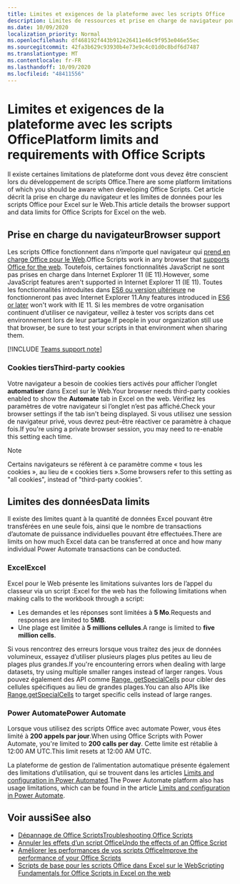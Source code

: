 ```yaml
---
title: Limites et exigences de la plateforme avec les scripts Office
description: Limites de ressources et prise en charge de navigateur pour les scripts Office lorsqu’ils sont utilisés avec Excel sur le Web
ms.date: 10/09/2020
localization_priority: Normal
ms.openlocfilehash: df468192f443b912e26411e46c9f953e046e55ec
ms.sourcegitcommit: 42fa3b629c93930b4e73e9c4c01d0c8bdf6d7487
ms.translationtype: MT
ms.contentlocale: fr-FR
ms.lasthandoff: 10/09/2020
ms.locfileid: "48411556"
---
```

# <a name="platform-limits-and-requirements-with-office-scripts"></a><span data-ttu-id="8cf31-103">Limites et exigences de la plateforme avec les scripts Office</span><span class="sxs-lookup"><span data-stu-id="8cf31-103">Platform limits and requirements with Office Scripts</span></span>

<span data-ttu-id="8cf31-104">Il existe certaines limitations de plateforme dont vous devez être conscient lors du développement de scripts Office.</span><span class="sxs-lookup"><span data-stu-id="8cf31-104">There are some platform limitations of which you should be aware when developing Office Scripts.</span></span> <span data-ttu-id="8cf31-105">Cet article décrit la prise en charge du navigateur et les limites de données pour les scripts Office pour Excel sur le Web.</span><span class="sxs-lookup"><span data-stu-id="8cf31-105">This article details the browser support and data limits for Office Scripts for Excel on the web.</span></span>

## <a name="browser-support"></a><span data-ttu-id="8cf31-106">Prise en charge du navigateur</span><span class="sxs-lookup"><span data-stu-id="8cf31-106">Browser support</span></span>

<span data-ttu-id="8cf31-107">Les scripts Office fonctionnent dans n’importe quel navigateur qui [prend en charge Office pour le Web](https://support.microsoft.com/office/ad1303e0-a318-47aa-b409-d3a5eb44e452).</span><span class="sxs-lookup"><span data-stu-id="8cf31-107">Office Scripts work in any browser that [supports Office for the web](https://support.microsoft.com/office/ad1303e0-a318-47aa-b409-d3a5eb44e452).</span></span> <span data-ttu-id="8cf31-108">Toutefois, certaines fonctionnalités JavaScript ne sont pas prises en charge dans Internet Explorer 11 (IE 11).</span><span class="sxs-lookup"><span data-stu-id="8cf31-108">However, some JavaScript features aren't supported in Internet Explorer 11 (IE 11).</span></span> <span data-ttu-id="8cf31-109">Toutes les fonctionnalités introduites dans [ES6 ou version ultérieure](https://www.w3schools.com/Js/js_es6.asp) ne fonctionneront pas avec Internet Explorer 11.</span><span class="sxs-lookup"><span data-stu-id="8cf31-109">Any features introduced in [ES6 or later](https://www.w3schools.com/Js/js_es6.asp) won't work with IE 11.</span></span> <span data-ttu-id="8cf31-110">Si les membres de votre organisation continuent d’utiliser ce navigateur, veillez à tester vos scripts dans cet environnement lors de leur partage.</span><span class="sxs-lookup"><span data-stu-id="8cf31-110">If people in your organization still use that browser, be sure to test your scripts in that environment when sharing them.</span></span>

[!INCLUDE [Teams support note](../includes/teams-support-note.md)]

### <a name="third-party-cookies"></a><span data-ttu-id="8cf31-111">Cookies tiers</span><span class="sxs-lookup"><span data-stu-id="8cf31-111">Third-party cookies</span></span>

<span data-ttu-id="8cf31-112">Votre navigateur a besoin de cookies tiers activés pour afficher l’onglet **automatiser** dans Excel sur le Web.</span><span class="sxs-lookup"><span data-stu-id="8cf31-112">Your browser needs third-party cookies enabled to show the **Automate** tab in Excel on the web.</span></span> <span data-ttu-id="8cf31-113">Vérifiez les paramètres de votre navigateur si l’onglet n’est pas affiché.</span><span class="sxs-lookup"><span data-stu-id="8cf31-113">Check your browser settings if the tab isn't being displayed.</span></span> <span data-ttu-id="8cf31-114">Si vous utilisez une session de navigateur privé, vous devrez peut-être réactiver ce paramètre à chaque fois.</span><span class="sxs-lookup"><span data-stu-id="8cf31-114">If you're using a private browser session, you may need to re-enable this setting each time.</span></span>

> [!NOTE]
> <span data-ttu-id="8cf31-115">Certains navigateurs se réfèrent à ce paramètre comme « tous les cookies », au lieu de « cookies tiers ».</span><span class="sxs-lookup"><span data-stu-id="8cf31-115">Some browsers refer to this setting as "all cookies", instead of "third-party cookies".</span></span>

## <a name="data-limits"></a><span data-ttu-id="8cf31-116">Limites des données</span><span class="sxs-lookup"><span data-stu-id="8cf31-116">Data limits</span></span>

<span data-ttu-id="8cf31-117">Il existe des limites quant à la quantité de données Excel pouvant être transférées en une seule fois, ainsi que le nombre de transactions d’automate de puissance individuelles pouvant être effectuées.</span><span class="sxs-lookup"><span data-stu-id="8cf31-117">There are limits on how much Excel data can be transferred at once and how many individual Power Automate transactions can be conducted.</span></span>

### <a name="excel"></a><span data-ttu-id="8cf31-118">Excel</span><span class="sxs-lookup"><span data-stu-id="8cf31-118">Excel</span></span>

<span data-ttu-id="8cf31-119">Excel pour le Web présente les limitations suivantes lors de l’appel du classeur via un script :</span><span class="sxs-lookup"><span data-stu-id="8cf31-119">Excel for the web has the following limitations when making calls to the workbook through a script:</span></span>

- <span data-ttu-id="8cf31-120">Les demandes et les réponses sont limitées à **5 Mo**.</span><span class="sxs-lookup"><span data-stu-id="8cf31-120">Requests and responses are limited to **5MB**.</span></span>
- <span data-ttu-id="8cf31-121">Une plage est limitée à **5 millions cellules**.</span><span class="sxs-lookup"><span data-stu-id="8cf31-121">A range is limited to **five million cells**.</span></span>

<span data-ttu-id="8cf31-122">Si vous rencontrez des erreurs lorsque vous traitez des jeux de données volumineux, essayez d’utiliser plusieurs plages plus petites au lieu de plages plus grandes.</span><span class="sxs-lookup"><span data-stu-id="8cf31-122">If you're encountering errors when dealing with large datasets, try using multiple smaller ranges instead of larger ranges.</span></span> <span data-ttu-id="8cf31-123">Vous pouvez également des API comme [Range. getSpecialCells](/javascript/api/office-scripts/excelscript/excelscript.range#getspecialcells-celltype--cellvaluetype-) pour cibler des cellules spécifiques au lieu de grandes plages.</span><span class="sxs-lookup"><span data-stu-id="8cf31-123">You can also APIs like [Range.getSpecialCells](/javascript/api/office-scripts/excelscript/excelscript.range#getspecialcells-celltype--cellvaluetype-) to target specific cells instead of large ranges.</span></span>

### <a name="power-automate"></a><span data-ttu-id="8cf31-124">Power Automate</span><span class="sxs-lookup"><span data-stu-id="8cf31-124">Power Automate</span></span>

<span data-ttu-id="8cf31-125">Lorsque vous utilisez des scripts Office avec automate Power, vous êtes limité à **200 appels par jour**.</span><span class="sxs-lookup"><span data-stu-id="8cf31-125">When using Office Scripts with Power Automate, you're limited to **200 calls per day**.</span></span> <span data-ttu-id="8cf31-126">Cette limite est rétablie à 12:00 AM UTC.</span><span class="sxs-lookup"><span data-stu-id="8cf31-126">This limit resets at 12:00 AM UTC.</span></span>

<span data-ttu-id="8cf31-127">La plateforme de gestion de l’alimentation automatique présente également des limitations d’utilisation, qui se trouvent dans les articles [Limits and configuration in Power Automated](/power-automate/limits-and-config).</span><span class="sxs-lookup"><span data-stu-id="8cf31-127">The Power Automate platform also has usage limitations, which can be found in the article [Limits and configuration in Power Automate](/power-automate/limits-and-config).</span></span>

## <a name="see-also"></a><span data-ttu-id="8cf31-128">Voir aussi</span><span class="sxs-lookup"><span data-stu-id="8cf31-128">See also</span></span>

- [<span data-ttu-id="8cf31-129">Dépannage de Office Scripts</span><span class="sxs-lookup"><span data-stu-id="8cf31-129">Troubleshooting Office Scripts</span></span>](troubleshooting.md)
- [<span data-ttu-id="8cf31-130">Annuler les effets d’un script Office</span><span class="sxs-lookup"><span data-stu-id="8cf31-130">Undo the effects of an Office Script</span></span>](undo.md)
- [<span data-ttu-id="8cf31-131">Améliorer les performances de vos scripts Office</span><span class="sxs-lookup"><span data-stu-id="8cf31-131">Improve the performance of your Office Scripts</span></span>](../develop/web-client-performance.md)
- [<span data-ttu-id="8cf31-132">Scripts de base pour les scripts Office dans Excel sur le Web</span><span class="sxs-lookup"><span data-stu-id="8cf31-132">Scripting Fundamentals for Office Scripts in Excel on the web</span></span>](../develop/scripting-fundamentals.md)
